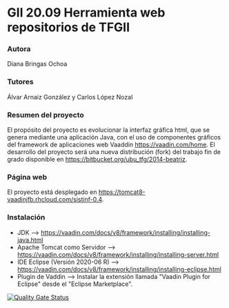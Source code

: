 # GII 20.09 Herramienta web repositorios de TFGII

### Autora
Diana Bringas Ochoa

### Tutores
Álvar Arnaiz González y Carlos López Nozal

### Resumen del proyecto
El propósito del proyecto es evolucionar la interfaz gráfica html, que se genera mediante una aplicación Java, con el uso de componentes gráficos del framework de aplicaciones web Vaaddin https://vaadin.com/home.  El desarrollo del proyecto será una nueva distribución (fork) del trabajo fin de grado disponible en https://bitbucket.org/ubu_tfg/2014-beatriz. 

### Página web
El proyecto está desplegado en https://tomcat8-vaadinjfb.rhcloud.com/sistinf-0.4.

### Instalación
* JDK --> https://vaadin.com/docs/v8/framework/installing/installing-java.html
* Apache Tomcat como Servidor --> https://vaadin.com/docs/v8/framework/installing/installing-server.html
* IDE Eclipse (Versión 2020-06 R) --> https://vaadin.com/docs/v8/framework/installing/installing-eclipse.html
* Plugin de Vaddin --> Instalar la extensión llamada "Vaadin Plugin for Eclipse" desde el "Eclipse Marketplace".


[![Quality Gate Status](https://sonarcloud.io/api/project_badges/measure?project=dbo1001_Gestor-TFG-2021&metric=alert_status)](https://sonarcloud.io/dashboard?id=dbo1001_Gestor-TFG-2021)
